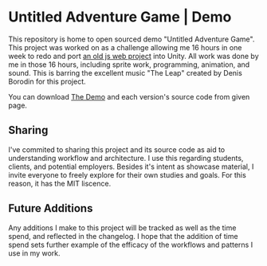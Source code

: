 # Untitled Adventure Game | Demo
This repository is home to open sourced demo "Untitled Adventure Game". 
This project was worked on as a challenge allowing me 16 hours in one week to redo and port <a href="https://teunu.com/uag">an old js web project</a> into Unity. All work was done by me in those 16 hours, including sprite work, programming, animation, and sound. This is barring the excellent music "The Leap" created by Denis Borodin for this project.

You can download <a href="https://github.com/teunu/Demo.UAG/releases/tag/VD1.0">The Demo</a> and each version's source code from given page.

## Sharing
I've commited to sharing this project and its source code as aid to understanding workflow and architecture. I use this regarding students, clients, and potential employers. Besides it's intent as showcase material, I invite everyone to freely explore for their own studies and goals. For this reason, it has the MIT liscence.

## Future Additions
Any additions I make to this project will be tracked as well as the time spend, and reflected in the changelog. I hope that the addition of time spend sets further example of the efficacy of the workflows and patterns I use in my work.
